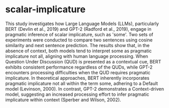 # scalar-implicature

 This study investigates how Large Language Models (LLMs), particularly BERT (Devlin et al., 2019) and GPT-2 (Radford et al., 2019), engage in pragmatic inference of scalar implicature, such as 'some'. Two sets of experiments were conducted to compare two sentences using cosine similarity and next sentence prediction. The results show that, in the absence of context, both models tend to interpret some as pragmatic implicature not all, aligning with human language processing. When Question Under Discussion (QUD) is presented as a contextual cue, BERT exhibits consistent performance regardless of the QUDs, while GPT-2 encounters processing difficulties when the QUD requires pragmatic implicature. In theoretical approaches, BERT inherently incorporates pragmatic implicature not all within the term some, adhering to a Default model (Levinson, 2000). In contrast, GPT-2 demonstrates a Context-driven model, suggesting an increased processing effort to infer pragmatic implicature within context (Sperber and Wilson, 2002).
